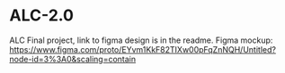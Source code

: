 # ALC-2.0
ALC Final project, link to figma design is in the readme.
Figma mockup: https://www.figma.com/proto/EYvm1KkF82TIXw00pFqZnNQH/Untitled?node-id=3%3A0&scaling=contain
